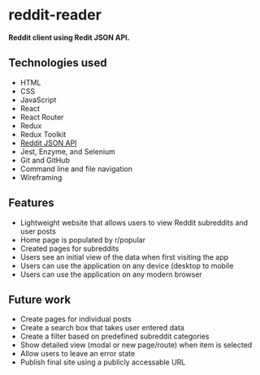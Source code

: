 # reddit-reader
**Reddit client using Redit JSON API.**

## Technologies used
* HTML
* CSS
* JavaScript
* React
* React Router
* Redux
* Redux Toolkit
* [Reddit JSON API](https://github.com/reddit-archive/reddit/wiki/JSON) 
* Jest, Enzyme, and Selenium
* Git and GitHub
* Command line and file navigation
* Wireframing

## Features
* Lightweight website that allows users to view Reddit subreddits and user posts
* Home page is populated by r/popular
* Created pages for subreddits
* Users see an initial view of the data when first visiting the app
* Users can use the application on any device (desktop to mobile
* Users can use the application on any modern browser

## Future work
* Create pages for individual posts
* Create a search box that takes user entered data
* Create a filter based on predefined subreddit categories
* Show detailed view (modal or new page/route) when item is selected
* Allow users to leave an error state
* Publish final site using a publicly accessable URL
